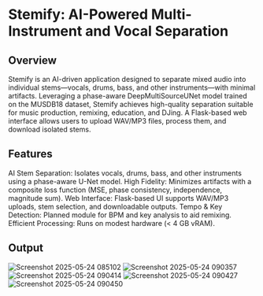 # Stemify: AI-Powered Multi-Instrument and Vocal Separation
## Overview
Stemify is an AI-driven application designed to separate mixed audio into individual stems—vocals, drums, bass, and other instruments—with minimal artifacts. Leveraging a phase-aware DeepMultiSourceUNet model trained on the MUSDB18 dataset, Stemify achieves high-quality separation suitable for music production, remixing, education, and DJing. A Flask-based web interface allows users to upload WAV/MP3 files, process them, and download isolated stems.

## Features
AI Stem Separation: Isolates vocals, drums, bass, and other instruments using a phase-aware U-Net model.
High Fidelity: Minimizes artifacts with a composite loss function (MSE, phase consistency, independence, magnitude sum).
Web Interface: Flask-based UI supports WAV/MP3 uploads, stem selection, and downloadable outputs.
Tempo & Key Detection: Planned module for BPM and key analysis to aid remixing.
Efficient Processing: Runs on modest hardware (< 4 GB vRAM).

## Output
![Screenshot 2025-05-24 085102](https://github.com/user-attachments/assets/e536c9d2-c699-4ee6-bf6d-ea2f6009c4d3)
![Screenshot 2025-05-24 090357](https://github.com/user-attachments/assets/36f6d111-8db1-474f-a202-0e8b8bfddf80)
![Screenshot 2025-05-24 090414](https://github.com/user-attachments/assets/956e5f11-05c1-4ffa-9570-99eacbf50ffa)
![Screenshot 2025-05-24 090427](https://github.com/user-attachments/assets/ab9865a9-0e3b-4771-add9-8e2c5c766c6d)
![Screenshot 2025-05-24 090450](https://github.com/user-attachments/assets/d83a9de0-a995-4bb8-83f7-e1e5bbf45285)




